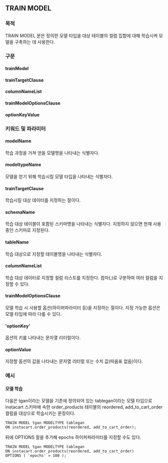 ## TRAIN MODEL

### 목적

TRAIN MODEL 문은 정의한 모델 타입을 대상 테이블의 컬럼 집합에 대해 학습시켜 모델을 구축하는 데 사용한다.


### 구문

#### trainModel
<object type="image/svg+xml" data="./diagram/trainModel1.rrd.svg" class="object"></object>
<object type="image/svg+xml" data="./diagram/trainModel2.rrd.svg" class="object"></object>

#### trainTargetClause
<object type="image/svg+xml" data="./diagram/trainTargetClause.rrd.svg" class="object" width="100%" height="100%"></object>

#### columnNameList
<object type="image/svg+xml" data="./diagram/columnNameList.rrd.svg" class="object"></object>

#### trainModelOptionsClause
<object type="image/svg+xml" data="./diagram/trainModelOptionsClause.rrd.svg" class="object" width="100%" height="100%"></object>

#### optionKeyValue
<object type="image/svg+xml" data="./diagram/optionKeyValue.rrd.svg" class="object"></object>


### 키워드 및 파라미터

#### modelName

학습 과정을 거쳐 얻을 모델명을 나타내는 식별자다.

#### modeltypeName

모델을 얻기 위해 학습시킬 모델 타입을 나타내는 식별자다.

#### trainTargetClause

학습시킬 대상 데이터를 지정하는 절이다.

#### schemaName

학습 대상 테이블이 포함된 스키마명을 나타내는 식별자다. 지정하지 않으면 현재 사용 중인 스키마로 지정된다.

#### tableName

학습 대상으로 지정할 테이블명을 나타내는 식별자다.

#### columnNameList

학습 대상 데이터로 지정할 컬럼 리스트를 지정한다. 컴마(,)로 구분하여 여러 컬럼을 지정할 수 있다.

#### trainModelOptionsClause

모델 학습 시 사용할 옵션(하이퍼파라미터 등)을 지정하는 절이다.
지정 가능한 옵션은 모델 타입에 따라 다를 수 있다.

#### 'optionKey'

옵션의 키를 나타내는 문자열 리터럴이다.

#### optionValue

지정할 옵션의 값을 나타내는 문자열 리터럴 또는 수치 값(따옴표 없음)이다.


### 예시

#### 모델 학습

다음은 tgan이라는 모델을 기존에 정의되어 있는 tablegan이라는 모델 타입으로 instacart 스키마에 속한 order\_products 테이블의 reordered, add\_to\_cart\_order 컬럼을 대상으로 학습시키는 문장이다.
```console
TRAIN MODEL tgan MODELTYPE tablegan
ON instacart.order_products(reordered, add_to_cart_order);
```

뒤에 OPTIONS 절을 추가해 epochs 하이퍼파라미터를 지정할 수도 있다.
```console
TRAIN MODEL tgan MODELTYPE tablegan
ON instacart.order_products(reordered, add_to_cart_order)
OPTIONS ( 'epochs' = 100 );
```

